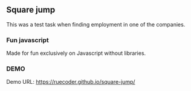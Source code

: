 ## Square jump

This was a test task when finding employment in one of the companies.

### Fun javascript
Made for fun exclusively on Javascript without libraries.

### DEMO
Demo URL: https://ruecoder.github.io/square-jump/
